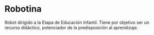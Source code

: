 # Robotina
Robot dirigido a la Etapa de Educación Infantil. Tiene por objetivo ser un recurso didáctico, potenciador de la predisposición al aprendizaje.
